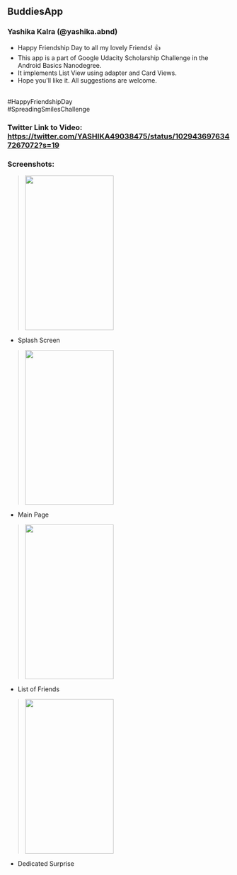 ## BuddiesApp
### Yashika Kalra (@yashika.abnd) <br/>
* Happy Friendship Day to all my lovely Friends! 👍 
* This app is a part of Google Udacity Scholarship Challenge in the Android Basics Nanodegree. 
* It implements List View using adapter and Card Views.
* Hope you'll like it. All suggestions are welcome.
<br/>
#HappyFriendshipDay <br/>
#SpreadingSmilesChallenge <br/>

### Twitter Link to Video: https://twitter.com/YASHIKA49038475/status/1029436976347267072?s=19 <br/>

### Screenshots:<br/>

> <img src="https://user-images.githubusercontent.com/39722898/44111947-69ac94c2-a021-11e8-839c-c0b9642b369b.jpeg" width="200" height="350" />
* Splash Screen

> <img src="https://user-images.githubusercontent.com/39722898/44111960-6f109954-a021-11e8-82ff-ac22c906bf45.jpeg" width="200" height="350" />
* Main Page

> <img src="https://user-images.githubusercontent.com/39722898/44111970-737f15a6-a021-11e8-9a52-9c21ff9f1a14.jpeg" width="200" height="350" />
* List of Friends

> <img src="https://user-images.githubusercontent.com/39722898/44111982-7bf489b4-a021-11e8-8da1-391e2f53a569.jpeg" width="200" height="350" />
* Dedicated Surprise
